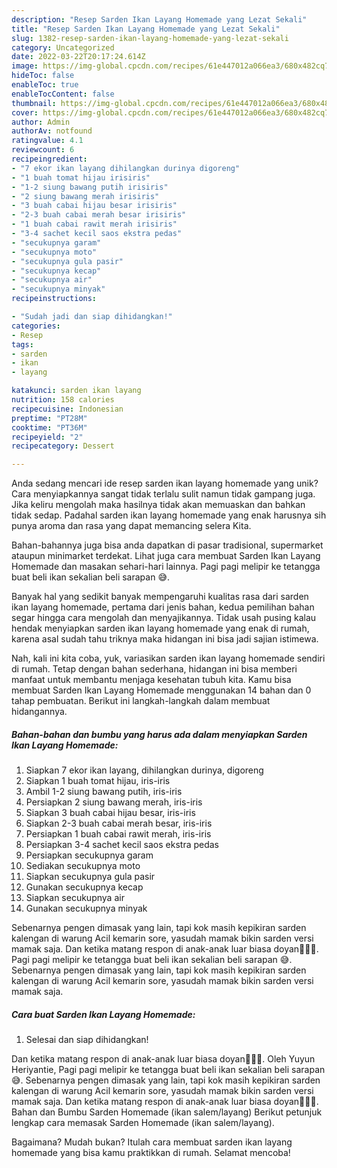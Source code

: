 ```yaml
---
description: "Resep Sarden Ikan Layang Homemade yang Lezat Sekali"
title: "Resep Sarden Ikan Layang Homemade yang Lezat Sekali"
slug: 1382-resep-sarden-ikan-layang-homemade-yang-lezat-sekali
category: Uncategorized
date: 2022-03-22T20:17:24.614Z
image: https://img-global.cpcdn.com/recipes/61e447012a066ea3/680x482cq70/sarden-ikan-layang-homemade-foto-resep-utama.jpg
hideToc: false
enableToc: true
enableTocContent: false
thumbnail: https://img-global.cpcdn.com/recipes/61e447012a066ea3/680x482cq70/sarden-ikan-layang-homemade-foto-resep-utama.jpg
cover: https://img-global.cpcdn.com/recipes/61e447012a066ea3/680x482cq70/sarden-ikan-layang-homemade-foto-resep-utama.jpg
author: Admin
authorAv: notfound
ratingvalue: 4.1
reviewcount: 6
recipeingredient:
- "7 ekor ikan layang dihilangkan durinya digoreng"
- "1 buah tomat hijau irisiris"
- "1-2 siung bawang putih irisiris"
- "2 siung bawang merah irisiris"
- "3 buah cabai hijau besar irisiris"
- "2-3 buah cabai merah besar irisiris"
- "1 buah cabai rawit merah irisiris"
- "3-4 sachet kecil saos ekstra pedas"
- "secukupnya garam"
- "secukupnya moto"
- "secukupnya gula pasir"
- "secukupnya kecap"
- "secukupnya air"
- "secukupnya minyak"
recipeinstructions:

- "Sudah jadi dan siap dihidangkan!"
categories:
- Resep
tags:
- sarden
- ikan
- layang

katakunci: sarden ikan layang 
nutrition: 158 calories
recipecuisine: Indonesian
preptime: "PT28M"
cooktime: "PT36M"
recipeyield: "2"
recipecategory: Dessert

---
```





Anda sedang mencari ide resep sarden ikan layang homemade yang unik? Cara menyiapkannya sangat tidak terlalu sulit namun tidak gampang juga. Jika keliru mengolah maka hasilnya tidak akan memuaskan dan bahkan tidak sedap. Padahal sarden ikan layang homemade yang enak harusnya sih punya aroma dan rasa yang dapat memancing selera Kita.





Bahan-bahannya juga bisa anda dapatkan di pasar tradisional, supermarket ataupun minimarket terdekat. Lihat juga cara membuat Sarden Ikan Layang Homemade dan masakan sehari-hari lainnya. Pagi pagi melipir ke tetangga buat beli ikan sekalian beli sarapan 😅.

Banyak hal yang sedikit banyak mempengaruhi kualitas rasa dari sarden ikan layang homemade, pertama dari jenis bahan, kedua pemilihan bahan segar hingga cara mengolah dan menyajikannya. Tidak usah pusing kalau hendak menyiapkan sarden ikan layang homemade yang enak di rumah, karena asal sudah tahu triknya maka hidangan ini bisa jadi sajian istimewa.






Nah, kali ini kita coba, yuk, variasikan sarden ikan layang homemade sendiri di rumah. Tetap dengan bahan sederhana, hidangan ini bisa memberi manfaat untuk membantu menjaga kesehatan tubuh kita. Kamu bisa membuat Sarden Ikan Layang Homemade menggunakan 14 bahan dan 0 tahap pembuatan. Berikut ini langkah-langkah dalam membuat hidangannya.

<!--inarticleads1-->

##### Bahan-bahan dan bumbu yang harus ada dalam menyiapkan Sarden Ikan Layang Homemade:

1. Siapkan 7 ekor ikan layang, dihilangkan durinya, digoreng
1. Siapkan 1 buah tomat hijau, iris-iris
1. Ambil 1-2 siung bawang putih, iris-iris
1. Persiapkan 2 siung bawang merah, iris-iris
1. Siapkan 3 buah cabai hijau besar, iris-iris
1. Siapkan 2-3 buah cabai merah besar, iris-iris
1. Persiapkan 1 buah cabai rawit merah, iris-iris
1. Persiapkan 3-4 sachet kecil saos ekstra pedas
1. Persiapkan secukupnya garam
1. Sediakan secukupnya moto
1. Siapkan secukupnya gula pasir
1. Gunakan secukupnya kecap
1. Siapkan secukupnya air
1. Gunakan secukupnya minyak


Sebenarnya pengen dimasak yang lain, tapi kok masih kepikiran sarden kalengan di warung Acil kemarin sore, yasudah mamak bikin sarden versi mamak saja. Dan ketika matang respon di anak-anak luar biasa doyan🤣🤣🤣. Pagi pagi melipir ke tetangga buat beli ikan sekalian beli sarapan 😅. Sebenarnya pengen dimasak yang lain, tapi kok masih kepikiran sarden kalengan di warung Acil kemarin sore, yasudah mamak bikin sarden versi mamak saja. 

<!--inarticleads2-->

##### Cara buat Sarden Ikan Layang Homemade:


1. Selesai dan siap dihidangkan!

Dan ketika matang respon di anak-anak luar biasa doyan🤣🤣🤣. Oleh Yuyun Heriyantie, Pagi pagi melipir ke tetangga buat beli ikan sekalian beli sarapan 😅. Sebenarnya pengen dimasak yang lain, tapi kok masih kepikiran sarden kalengan di warung Acil kemarin sore, yasudah mamak bikin sarden versi mamak saja. Dan ketika matang respon di anak-anak luar biasa doyan🤣🤣🤣. Bahan dan Bumbu Sarden Homemade (ikan salem/layang) Berikut petunjuk lengkap cara memasak Sarden Homemade (ikan salem/layang). 

Bagaimana? Mudah bukan? Itulah cara membuat sarden ikan layang homemade yang bisa kamu praktikkan di rumah. Selamat mencoba!
